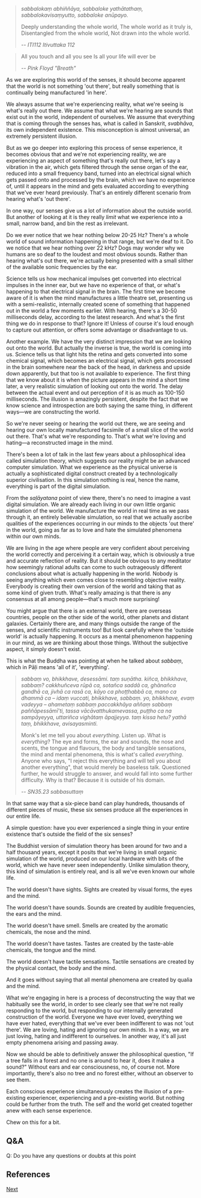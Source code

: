 > *sabbalokaṃ abhiññāya,
> sabbaloke yathātathaṃ,
> sabbalokavisaṃyutto,
> sabbaloke anūpayo.* 
> 
> Deeply understanding the whole world, 
> The whole world as it truly is, 
> Disentangled from the whole world, 
> Not drawn into the whole world.
> 
> -- *ITI112 Itivuttaka 112*

> All you touch and all you see
> Is all your life will ever be
> 
> -- *Pink Floyd "Breath"*

As we are exploring this world of the senses, it should become apparent that the world is not something 'out there', but really something that is continually being manufactured 'in here'.

We always assume that we're experiencing reality, what we're seeing is what's really out there. We assume that what we're hearing are sounds that exist out in the world, independent of ourselves. We assume that everything that is coming through the senses has, what is called in Sanskrit, *svabhāva*, its own independent existence. This misconception is almost universal, an extremely persistent illusion.

But as we go deeper into exploring this process of sense experience, it becomes obvious that and we're not experiencing reality, we are experiencing an aspect of something that's really out there, let's say a vibration in the air, which gets filtered through the sense organ of the ear, reduced into a small frequency band, turned into an electrical signal which gets passed onto and processed by the brain, which we have no experience of, until it appears in the mind and gets evaluated according to everything that we've ever heard previously. That's an entirely different scenario from hearing what's 'out there'.

In one way, our senses give us a lot of information about the outside world. But another of looking at it is they really *limit* what we experience into a small, narrow band, and bin the rest as irrelevant.

Do we ever notice that we hear nothing below 20-25 Hz? There's a whole world of sound information happening in that range, but we're deaf to it. Do we notice that we hear nothing over 22 kHz? Dogs may wonder why we humans are so deaf to the loudest and most obvious sounds. Rather than hearing what's out there, we're actually being presented with a small slither of the available sonic frequencies by the ear.

Science tells us how mechanical impulses get converted into electrical impulses in the inner ear, but we have no experience of that, or what's happening to that electrical signal in the brain. The first time we become aware of it is when the mind manufactures a little theatre set, presenting us with a semi-realistic, internally created scene of something that happened out in the world a few moments earlier. With hearing, there's a 30-50 milliseconds delay, according to the latest research. And what's the first thing we do in response to that? Ignore it! Unless of course it's loud enough to capture out attention, or offers some advantage or disadvantage to us.

Another example. We have the very distinct impression that we are looking out onto the world. But actually the inverse is true, the world is coming into us. Science tells us that light hits the retina and gets converted into some chemical signal, which becomes an electrical signal, which gets processed in the brain somewhere near the back of the head, in darkness and upside down apparently, but that too is not available to experience. The first thing that we know about it is when the picture appears in the mind a short time later, a very realistic simulation of looking out onto the world. The delay between the actual event and out perception of it is as much as 100-150 milliseconds. The illusion is amazingly persistent, despite the fact that we know science and introspection are both saying the same thing, in different ways—we are constructing the world.

So we're never seeing or hearing the world out there, we are seeing and hearing our own locally manufactured facsimile of a small slice of the world out there. That's what we're responding to. That's what we're loving and hating—a reconstructed image in the mind.

There's been a lot of talk in the last few years about a philosophical idea called simulation theory, which suggests our reality might be an advanced computer simulation. What we experience as the physical universe is actually a sophisticated digital construct created by a technologically superior civilisation. In this simulation nothing is real, hence the name, everything is part of the digital simulation.

From the *saḷāyatana* point of view there, there's no need to imagine a vast digital simulation. We are already each living in our own little organic simulation of the world. We manufacture the world in real time as we pass through it, an entirely believable simulation, so real that we actually ascribe qualities of the experiences occurring in our minds to the objects 'out there' in the world, going as far as to love and hate the simulated phenomena within our own minds.

We are living in the age where people are very confident about perceiving the world correctly and perceiving it a certain way, which is obviously a true and accurate reflection of reality. But it should be obvious to any meditator how seemingly rational adults can come to such outrageously different conclusions about what is actually happening in the world. Nobody is seeing anything which even comes close to resembling objective reality. Everybody is creating their own version of the world and taking that as some kind of given truth. What's really amazing is that there is any consensus at all among people—that's much more surprising!

You might argue that there is an external world, there are overseas countries, people on the other side of the world, other planets and distant galaxies. Certainly there are, and many things outside the range of the senses, and scientific instruments too! But look carefully where the 'outside world' is actually happening. It occurs as a mental phenomenon happening in our mind, as we are thinking about those things. Without the subjective aspect, it simply doesn't exist.

This is what the Buddha was pointing at when he talked about *sabbaṃ*, which in Pāḷi means 'all of it', 'everything'.

> *sabbaṃ vo, bhikkhave, desessāmi. taṃ suṇātha. kiñca, bhikkhave, sabbaṃ? cakkhuñceva rūpā ca, sotañca saddā ca, ghānañca gandhā ca, jivhā ca rasā ca, kāyo ca phoṭṭhabbā ca, mano ca dhammā ca – idaṃ vuccati, bhikkhave, sabbaṃ. yo, bhikkhave, evaṃ vadeyya – ahametaṃ sabbaṃ paccakkhāya aññaṃ sabbaṃ paññāpessāmī’ti, tassa vācāvatthukamevassa, puṭṭho ca na sampāyeyya, uttariñca vighātaṃ āpajjeyya. taṃ kissa hetu? yathā taṃ, bhikkhave, avisayasminti.*
> 
> Monk's let me tell you about *everything*. Listen up. What is *everything*? The eye and forms, the ear and sounds, the nose and scents, the tongue and flavours, the body and tangible sensations, the mind and mental phenomena, this is what's called *everything*. Anyone who says, "I reject this everything and will tell you about another everything", that would merely be baseless talk. Questioned further, he would struggle to answer, and would fall into some further difficulty. Why is that? Because it is outside of his domain.
> 
> -- *SN35.23 sabbasuttaṃ*

In that same way that a six-piece band can play hundreds, thousands of different pieces of music, these six senses produce all the experiences in our entire life.

A simple question: have you ever experienced a single thing in your entire existence that's outside the field of the six senses? 

The Buddhist version of simulation theory has been around for two and a half thousand years, except it posits that we're living in small organic simulation of the world, produced on our local hardware with bits of the world, which we have never seen independently. Unlike simulation theory, this kind of simulation is entirely real, and is all we've even known our whole life.

The world doesn't have sights. Sights are created by visual forms, the eyes and the mind.

The world doesn't have sounds. Sounds are created by audible frequencies, the ears and the mind.

The world doesn't have smell. Smells are created by the aromatic chemicals, the nose and the mind.

The world doesn't have tastes. Tastes are created by the taste-able chemicals, the tongue and the mind.

The world doesn't have tactile sensations. Tactile sensations are created by the physical contact, the body and the mind.

And it goes without saying that all mental phenomena are created by qualia and the mind.

What we're engaging in here is a process of deconstructing the way that we habitually see the world, in order to see clearly see that we're not really responding to the world, but responding to our internally generated construction of the world. Everyone we have ever loved, everything we have ever hated, everything that we've ever been indifferent to was not 'out there'. We are loving, hating and ignoring our own minds. In a way, we are just loving, hating and indifferent to ourselves. In another way, it's all just empty phenomena arising and passing away.

Now we should be able to definitively answer the philosophical question, "If a tree falls in a forest and no one is around to hear it, does it make a sound?" Without ears and ear consciousness, no, of course not. More importantly, there's also no tree and no forest either, without an observer to see them.

Each conscious experience simultaneously creates the illusion of a pre-existing experiencer, experiencing and a pre-existing world. But nothing could be further from the truth. The self and the world get created together anew with each sense experience.

Chew on this for a bit.


## Q&A

Q: Do you have any questions or doubts at this point

## References


<a href="XNotes to process.html">Next</a>


